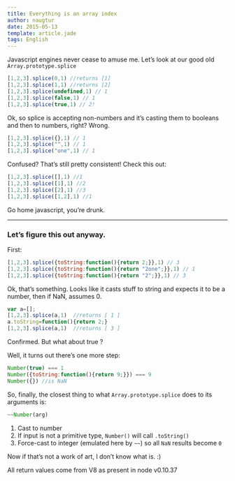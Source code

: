 ```yaml
---
title: Everything is an array index
author: naugtur
date: 2015-05-13
template: article.jade
tags: English
---
```



Javascript engines never cease to amuse me.
Let’s look at our good old `Array.prototype.splice`

```javascript
[1,2,3].splice(0,1) //returns [1]
[1,2,3].splice(1,1) //returns [2]
[1,2,3].splice(undefined,1) // 1
[1,2,3].splice(false,1) // 1
[1,2,3].splice(true,1) // 2!
```

Ok, so splice is accepting non-numbers and it’s casting them to booleans and then to numbers, right? Wrong.

```javascript
[1,2,3].splice({},1) // 1
[1,2,3].splice("",1) // 1
[1,2,3].splice("one",1) // 1
```

Confused? That’s still pretty consistent!
Check this out:

```javascript
[1,2,3].splice([],1) //1
[1,2,3].splice([1],1) //2
[1,2,3].splice([2],1) //3
[1,2,3].splice([1,2],1) //1
```

Go home javascript, you’re drunk.

---

### Let’s figure this out anyway.

First:

```javascript
[1,2,3].splice({toString:function(){return 2;}},1) // 3
[1,2,3].splice({toString:function(){return "2one";}},1) // 1
[1,2,3].splice({toString:function(){return "2";}},1) // 3
```

Ok, that’s something. Looks like it casts stuff to string and expects it to be a number, then if NaN, assumes 0.

```javascript
var a=[];
[1,2,3].splice(a,1)  //returns [ 1 ]
a.toString=function(){return 2;}
[1,2,3].splice(a,1)  //returns [ 3 ]
```

Confirmed.
But what about true ?

Well, it turns out there’s one more step:

```javascript
Number(true) === 1
Number({toString:function(){return 9;}}) === 9
Number({}) //is NaN
  ```

So, finally, the closest thing to what `Array.prototype.splice` does to its arguments is:

```javascript
~~Number(arg)
```

1. Cast to number
1. If input is not a primitive type, `Number()` will call `.toString()`
1. Force-cast to integer (emulated here by `~~`) so all `NaN` results become `0`

Now if that’s not a work of art, I don’t know what is. :)

All return values come from V8 as present in node v0.10.37
